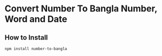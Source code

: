# Convert Number To Bangla Number, Word and Date

## How to Install

`npm install number-to-bangla`
